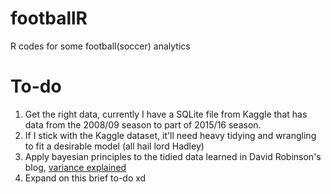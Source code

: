 # footballR
R codes for some football(soccer) analytics

# To-do
1. Get the right data, currently I have a SQLite file from Kaggle that has data from the 2008/09 season to part of 2015/16 season.
2. If I stick with the Kaggle dataset, it'll need heavy tidying and wrangling to fit a desirable model (all hail lord Hadley)
3. Apply bayesian principles to the tidied data learned in David Robinson's blog, [variance explained](http://varianceexplained.org "Variance Explained")
4. Expand on this brief to-do xd
